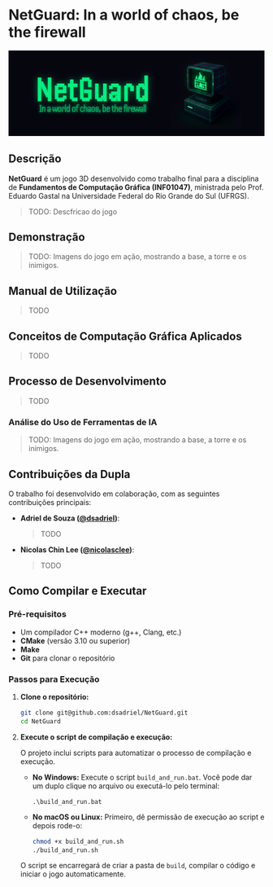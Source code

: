 # NetGuard: In a world of chaos, be the firewall

![Header](.github/header.png)

## Descrição

**NetGuard** é um jogo 3D desenvolvido como trabalho final para a disciplina de **Fundamentos de Computação Gráfica (INF01047)**, ministrada pelo Prof. Eduardo Gastal na Universidade Federal do Rio Grande do Sul (UFRGS).

> TODO: Descfricao do jogo

## Demonstração

> TODO: Imagens do jogo em ação, mostrando a base, a torre e os inimigos.

## Manual de Utilização

> TODO


## Conceitos de Computação Gráfica Aplicados


> TODO

## Processo de Desenvolvimento

> TODO

### Análise do Uso de Ferramentas de IA

> TODO: Imagens do jogo em ação, mostrando a base, a torre e os inimigos.

## Contribuições da Dupla

O trabalho foi desenvolvido em colaboração, com as seguintes contribuições principais:

- **Adriel de Souza ([@dsadriel](https://github.com/dsadriel))**: 
    > TODO
- **Nicolas Chin Lee ([@nicolasclee](https://github.com/nicolasclee))**:
    > TODO


## Como Compilar e Executar

### Pré-requisitos

  * Um compilador C++ moderno (g++, Clang, etc.)
  * **CMake** (versão 3.10 ou superior)
  * **Make**
  * **Git** para clonar o repositório

### Passos para Execução

1.  **Clone o repositório:**

    ```bash
    git clone git@github.com:dsadriel/NetGuard.git
    cd NetGuard
    ```

2.  **Execute o script de compilação e execução:**

    O projeto inclui scripts para automatizar o processo de compilação e execução.

    - **No Windows:**
        Execute o script `build_and_run.bat`. Você pode dar um duplo clique no arquivo ou executá-lo pelo terminal:
        ```batch
        .\build_and_run.bat
        ```

    -   **No macOS ou Linux:**
        Primeiro, dê permissão de execução ao script e depois rode-o:
        ```bash
        chmod +x build_and_run.sh
        ./build_and_run.sh
        ```
    
    O script se encarregará de criar a pasta de `build`, compilar o código e iniciar o jogo automaticamente.
